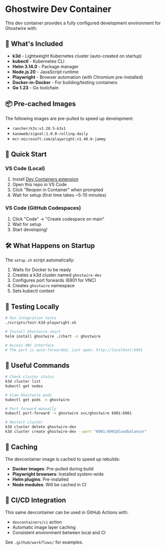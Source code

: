 # Ghostwire Dev Container

This dev container provides a fully configured development environment for Ghostwire with:

## 🚀 What's Included

- **k3d** - Lightweight Kubernetes cluster (auto-created on startup)
- **kubectl** - Kubernetes CLI
- **Helm 3.14.0** - Package manager
- **Node.js 20** - JavaScript runtime
- **Playwright** - Browser automation (with Chromium pre-installed)
- **Docker-in-Docker** - For building/testing containers
- **Go 1.23** - Go toolchain

## 📦 Pre-cached Images

The following images are pre-pulled to speed up development:
- `rancher/k3s:v1.28.5-k3s1`
- `kasmweb/signal:1.0.0-rolling-daily`
- `mcr.microsoft.com/playwright:v1.40.0-jammy`

## 🎯 Quick Start

### VS Code (Local)
1. Install [Dev Containers extension](https://marketplace.visualstudio.com/items?itemName=ms-vscode-remote.remote-containers)
2. Open this repo in VS Code
3. Click "Reopen in Container" when prompted
4. Wait for setup (first time takes ~5-10 minutes)

### VS Code (GitHub Codespaces)
1. Click "Code" → "Create codespace on main"
2. Wait for setup
3. Start developing!

## 🛠️ What Happens on Startup

The `setup.sh` script automatically:
1. Waits for Docker to be ready
2. Creates a k3d cluster named `ghostwire-dev`
3. Configures port forwards (6901 for VNC)
4. Creates `ghostwire` namespace
5. Sets kubectl context

## 🧪 Testing Locally

```bash
# Run integration tests
./scripts/test-k3d-playwright.sh

# Install Ghostwire chart
helm install ghostwire ./chart -n ghostwire

# Access VNC interface
# The port is auto-forwarded, just open: http://localhost:6901
```

## 🔧 Useful Commands

```bash
# Check cluster status
k3d cluster list
kubectl get nodes

# View Ghostwire pods
kubectl get pods -n ghostwire

# Port forward manually
kubectl port-forward -n ghostwire svc/ghostwire 6901:6901

# Restart cluster
k3d cluster delete ghostwire-dev
k3d cluster create ghostwire-dev --port "6901:6901@loadbalancer"
```

## 💾 Caching

The devcontainer image is cached to speed up rebuilds:
- **Docker images**: Pre-pulled during build
- **Playwright browsers**: Installed system-wide
- **Helm plugins**: Pre-installed
- **Node modules**: Will be cached in CI

## 🚀 CI/CD Integration

This same devcontainer can be used in GitHub Actions with:
- `devcontainers/ci` action
- Automatic image layer caching
- Consistent environment between local and CI

See `.github/workflows/` for examples.
